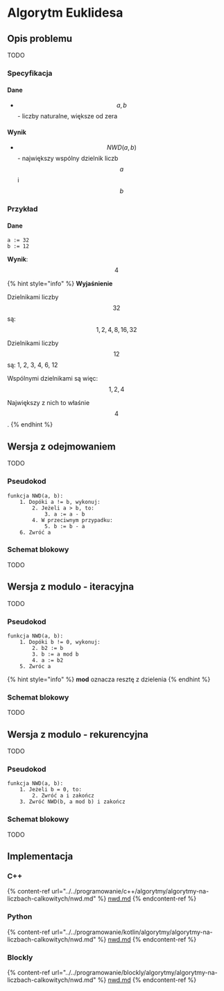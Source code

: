 # Algorytm Euklidesa

## Opis problemu

TODO

### Specyfikacja

#### Dane

* $$a, b$$ - liczby naturalne, większe od zera

#### Wynik

* $$NWD(a,b)$$ - największy wspólny dzielnik liczb $$a$$ i $$b$$ 

### Przykład

#### Dane

```
a := 32
b := 12
```

**Wynik**: $$4$$ 

{% hint style="info" %}
**Wyjaśnienie**

Dzielnikami liczby $$32$$ są: $$1, 2, 4, 8, 16, 32$$

Dzielnikami liczby $$12$$ są: 1, 2, 3, 4, 6, 12

Wspólnymi dzielnikami są więc: $$1, 2, 4$$ 

Największy z nich to właśnie $$4$$.
{% endhint %}

## Wersja z odejmowaniem

TODO

### Pseudokod

```
funkcja NWD(a, b):
    1. Dopóki a != b, wykonuj:
        2. Jeżeli a > b, to:
            3. a := a - b
        4. W przeciwnym przypadku:
            5. b := b - a
    6. Zwróć a
```

### Schemat blokowy

TODO

## Wersja z modulo - iteracyjna

TODO

### Pseudokod

```
funkcja NWD(a, b):
    1. Dopóki b != 0, wykonuj:
        2. b2 := b
        3. b := a mod b
        4. a := b2
    5. Zwróc a
```

{% hint style="info" %}
**mod** oznacza resztę z dzielenia
{% endhint %}

### Schemat blokowy

TODO

## Wersja z modulo - rekurencyjna

TODO

### Pseudokod

```
funkcja NWD(a, b):
    1. Jeżeli b = 0, to:
        2. Zwróć a i zakończ
    3. Zwróć NWD(b, a mod b) i zakończ
```

### Schemat blokowy

TODO

## Implementacja

### C++

{% content-ref url="../../programowanie/c++/algorytmy/algorytmy-na-liczbach-calkowitych/nwd.md" %}
[nwd.md](../../programowanie/c++/algorytmy/algorytmy-na-liczbach-calkowitych/nwd.md)
{% endcontent-ref %}

### Python

{% content-ref url="../../programowanie/kotlin/algorytmy/algorytmy-na-liczbach-calkowitych/nwd.md" %}
[nwd.md](../../programowanie/kotlin/algorytmy/algorytmy-na-liczbach-calkowitych/nwd.md)
{% endcontent-ref %}

### Blockly

{% content-ref url="../../programowanie/blockly/algorytmy/algorytmy-na-liczbach-calkowitych/nwd.md" %}
[nwd.md](../../programowanie/blockly/algorytmy/algorytmy-na-liczbach-calkowitych/nwd.md)
{% endcontent-ref %}

